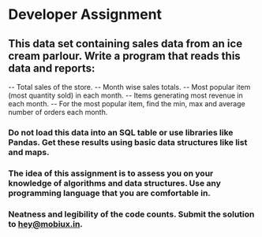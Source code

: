 # Developer Assignment

## This data set containing sales data from an ice cream parlour. Write a program that reads this data and reports:

 -- Total sales of the store.
 -- Month wise sales totals.
 -- Most popular item (most quantity sold) in each month.
-- Items generating most revenue in each month.
-- For the most popular item, find the min, max and average number of orders each month.

### Do not load this data into an SQL table or use libraries like Pandas. Get these results using basic data structures like list and maps. 
### The idea of this assignment is to assess you on your knowledge of algorithms and data structures. Use any programming language that you are comfortable in. 
### Neatness and legibility of the code counts. Submit the solution to hey@mobiux.in.
